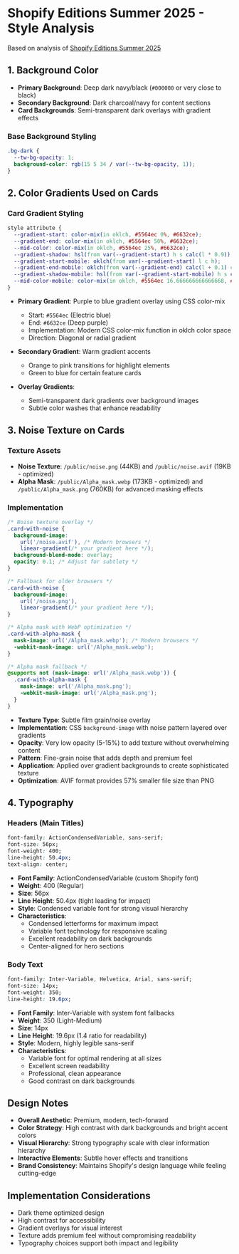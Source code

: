 # Shopify Editions Summer 2025 - Style Analysis

Based on analysis of [Shopify Editions Summer 2025](https://www.shopify.com/editions/summer2025)

## 1. Background Color

- **Primary Background**: Deep dark navy/black (`#000000` or very close to black)
- **Secondary Background**: Dark charcoal/navy for content sections
- **Card Backgrounds**: Semi-transparent dark overlays with gradient effects

### Base Background Styling
```css
.bg-dark {
  --tw-bg-opacity: 1;
  background-color: rgb(15 5 34 / var(--tw-bg-opacity, 1));
}
```

## 2. Color Gradients Used on Cards

### Card Gradient Styling
```css
style attribute {
  --gradient-start: color-mix(in oklch, #5564ec 0%, #6632ce);
  --gradient-end: color-mix(in oklch, #5564ec 50%, #6632ce);
  --mid-color: color-mix(in oklch, #5564ec 25%, #6632ce);
  --gradient-shadow: hsl(from var(--gradient-start) h s calc(l * 0.9));
  --gradient-start-mobile: oklch(from var(--gradient-start) l c h);
  --gradient-end-mobile: oklch(from var(--gradient-end) calc(l + 0.1) c h);
  --gradient-shadow-mobile: hsl(from var(--gradient-start-mobile) h s calc(l * 0.5));
  --mid-color-mobile: color-mix(in oklch, #5564ec 16.666666666666668, #6632ce);
}
```

- **Primary Gradient**: Purple to blue gradient overlay using CSS color-mix
  - Start: `#5564ec` (Electric blue)
  - End: `#6632ce` (Deep purple)
  - Implementation: Modern CSS color-mix function in oklch color space
  - Direction: Diagonal or radial gradient

- **Secondary Gradient**: Warm gradient accents
  - Orange to pink transitions for highlight elements
  - Green to blue for certain feature cards

- **Overlay Gradients**: 
  - Semi-transparent dark gradients over background images
  - Subtle color washes that enhance readability

## 3. Noise Texture on Cards

### Texture Assets
- **Noise Texture**: `/public/noise.png` (44KB) and `/public/noise.avif` (19KB - optimized)
- **Alpha Mask**: `/public/Alpha_mask.webp` (173KB - optimized) and `/public/Alpha_mask.png` (760KB) for advanced masking effects

### Implementation
```css
/* Noise texture overlay */
.card-with-noise {
  background-image: 
    url('/noise.avif'), /* Modern browsers */
    linear-gradient(/* your gradient here */);
  background-blend-mode: overlay;
  opacity: 0.1; /* Adjust for subtlety */
}

/* Fallback for older browsers */
.card-with-noise {
  background-image: 
    url('/noise.png'),
    linear-gradient(/* your gradient here */);
}

/* Alpha mask with WebP optimization */
.card-with-alpha-mask {
  mask-image: url('/Alpha_mask.webp'); /* Modern browsers */
  -webkit-mask-image: url('/Alpha_mask.webp');
}

/* Alpha mask fallback */
@supports not (mask-image: url('/Alpha_mask.webp')) {
  .card-with-alpha-mask {
    mask-image: url('/Alpha_mask.png');
    -webkit-mask-image: url('/Alpha_mask.png');
  }
}
```

- **Texture Type**: Subtle film grain/noise overlay
- **Implementation**: CSS `background-image` with noise pattern layered over gradients
- **Opacity**: Very low opacity (5-15%) to add texture without overwhelming content
- **Pattern**: Fine-grain noise that adds depth and premium feel
- **Application**: Applied over gradient backgrounds to create sophisticated texture
- **Optimization**: AVIF format provides 57% smaller file size than PNG

## 4. Typography

### Headers (Main Titles)
```css
font-family: ActionCondensedVariable, sans-serif;
font-size: 56px;
font-weight: 400;
line-height: 50.4px;
text-align: center;
```
- **Font Family**: ActionCondensedVariable (custom Shopify font)
- **Weight**: 400 (Regular)
- **Size**: 56px
- **Line Height**: 50.4px (tight leading for impact)
- **Style**: Condensed variable font for strong visual hierarchy
- **Characteristics**: 
  - Condensed letterforms for maximum impact
  - Variable font technology for responsive scaling
  - Excellent readability on dark backgrounds
  - Center-aligned for hero sections

### Body Text
```css
font-family: Inter-Variable, Helvetica, Arial, sans-serif;
font-size: 14px;
font-weight: 350;
line-height: 19.6px;
```
- **Font Family**: Inter-Variable with system font fallbacks
- **Weight**: 350 (Light-Medium)
- **Size**: 14px
- **Line Height**: 19.6px (1.4 ratio for readability)
- **Style**: Modern, highly legible sans-serif
- **Characteristics**:
  - Variable font for optimal rendering at all sizes
  - Excellent screen readability
  - Professional, clean appearance
  - Good contrast on dark backgrounds

## Design Notes

- **Overall Aesthetic**: Premium, modern, tech-forward
- **Color Strategy**: High contrast with dark backgrounds and bright accent colors
- **Visual Hierarchy**: Strong typography scale with clear information hierarchy
- **Interactive Elements**: Subtle hover effects and transitions
- **Brand Consistency**: Maintains Shopify's design language while feeling cutting-edge

## Implementation Considerations

- Dark theme optimized design
- High contrast for accessibility
- Gradient overlays for visual interest
- Texture adds premium feel without compromising readability
- Typography choices support both impact and legibility 